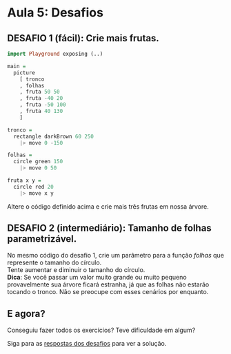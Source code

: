 # Aula 5: Desafios

## DESAFIO 1 (fácil): Crie mais frutas.

```haskell
import Playground exposing (..)

main =
  picture
    [ tronco
    , folhas
    , fruta 50 50
    , fruta -40 20
    , fruta -50 100
    , fruta 40 130
    ]

tronco =
  rectangle darkBrown 60 250
    |> move 0 -150

folhas =
  circle green 150
    |> move 0 50

fruta x y =
  circle red 20
    |> move x y
```

Altere o código definido acima e crie mais
três frutas em nossa árvore.

## DESAFIO 2 (intermediário): Tamanho de folhas parametrizável.

No mesmo código do desafio 1, crie
um parâmetro para a função *folhas*
que represente o tamanho do círculo.  
Tente aumentar e diminuir o tamanho
do círculo.  
__Dica__: Se você passar um valor muito grande ou muito pequeno
provavelmente sua árvore ficará estranha, já que as folhas não
estarão tocando o tronco. Não se preocupe com esses cenários
por enquanto.

## E agora?

Conseguiu fazer todos os exercícios? Teve dificuldade em algum?

Siga para as [respostas dos desafios](/aula_5_desafios_respostas.html)
para ver a solução.
